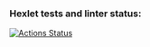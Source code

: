 ### Hexlet tests and linter status:
[![Actions Status](https://github.com/YanDobromir/java-project-61/workflows/hexlet-check/badge.svg)](https://github.com/YanDobromir/java-project-61/actions)